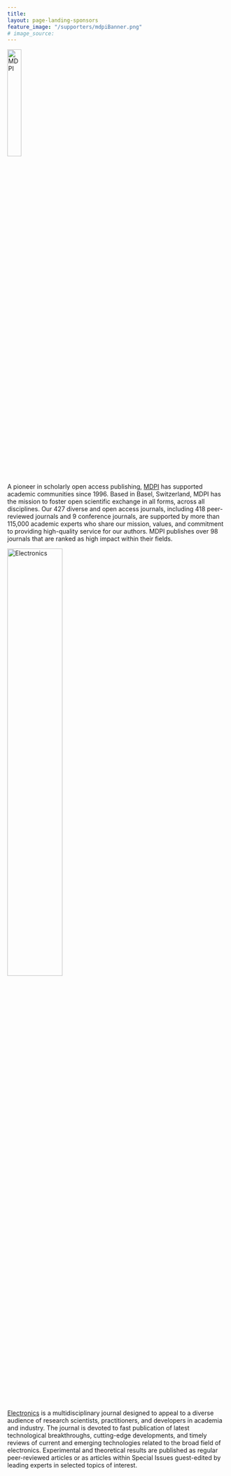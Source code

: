 ```yaml
---
title: 
layout: page-landing-sponsors
feature_image: "/supporters/mdpiBanner.png"
# image_source:
---
```



<img src="../assets/images/supporters/mdpi.png" alt="MDPI" width="25%"/>

A pioneer in scholarly open access publishing, [MDPI](https://www.mdpi.com/) has supported academic communities since 1996. Based in Basel, Switzerland, MDPI has the mission to foster open scientific exchange in all forms, across all disciplines. Our 427 diverse and open access journals, including 418 peer-reviewed journals and 9 conference journals, are supported by more than 115,000 academic experts who share our mission, values, and commitment to providing high-quality service for our authors. MDPI publishes over 98 journals that are ranked as high impact within their fields.

<img src="../assets/images/supporters/electronics.png" alt="Electronics" width="50%"/>

[Electronics](https://www.mdpi.com/journal/electronics) is a multidisciplinary journal designed to appeal to a diverse audience of research scientists, practitioners, and developers in academia and industry. The journal is devoted to fast publication of latest technological breakthroughs, cutting-edge developments, and timely reviews of current and emerging technologies related to the broad field of electronics. Experimental and theoretical results are published as regular peer-reviewed articles or as articles within Special Issues guest-edited by leading experts in selected topics of interest.